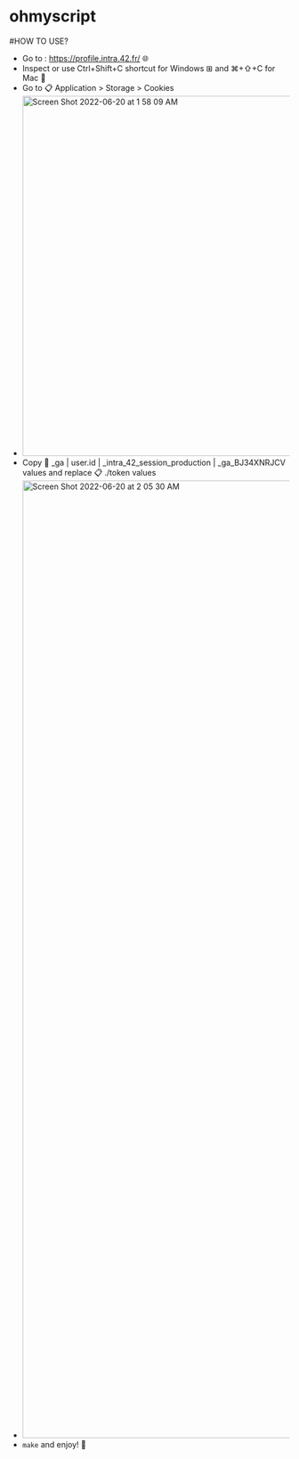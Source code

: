 # ohmyscript

#HOW TO USE?
  - Go to : https://profile.intra.42.fr/ 🌐
  - Inspect or use Ctrl+Shift+C shortcut for Windows ⊞ and ⌘+⇧+C for Mac 
  - Go to 📋 Application > Storage > Cookies
  - <img width="647" alt="Screen Shot 2022-06-20 at 1 58 09 AM" src="https://user-images.githubusercontent.com/55538999/174508106-753eaae9-30c4-44c3-b09c-fafb3a9e887b.png">
  - Copy 📝 _ga | user.id | _intra_42_session_production | _ga_BJ34XNRJCV values and replace 📋 ./token values
  - <img width="1720" alt="Screen Shot 2022-06-20 at 2 05 30 AM" src="https://user-images.githubusercontent.com/55538999/174508333-393cbb96-8ed1-4e16-b1cd-871e8613b409.png">
  - ```make``` and enjoy! 🥳
